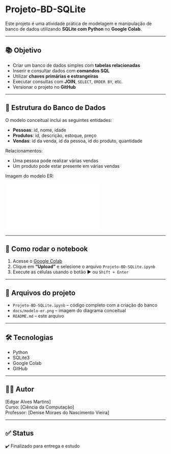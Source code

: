# Projeto-BD-SQLite

Este projeto é uma atividade prática de modelagem e manipulação de banco de dados utilizando **SQLite com Python** no **Google Colab**.

---

## 📚 Objetivo

- Criar um banco de dados simples com **tabelas relacionadas**
- Inserir e consultar dados com **comandos SQL**
- Utilizar **chaves primárias e estrangeiras**
- Executar consultas com **JOIN**, `SELECT`, `ORDER BY`, etc.
- Versionar o projeto no **GitHub**

---

## 🧱 Estrutura do Banco de Dados

O modelo conceitual inclui as seguintes entidades:

- **Pessoas**: id, nome, idade  
- **Produtos**: id, descrição, estoque, preço  
- **Vendas**: id da venda, id da pessoa, id do produto, quantidade

Relacionamentos:
- Uma pessoa pode realizar várias vendas
- Um produto pode estar presente em várias vendas

Imagem do modelo ER:

![Modelo ER](docs/modelo-er.pdf)

---

## 🧪 Como rodar o notebook

1. Acesse o [Google Colab](https://colab.research.google.com/)
2. Clique em **“Upload”** e selecione o arquivo `Projeto-BD-SQLite.ipynb`
3. Execute as células usando o botão ▶️ ou `Shift + Enter`

---

## 🔗 Arquivos do projeto

- `Projeto-BD-SQLite.ipynb` – código completo com a criação do banco
- `docs/modelo-er.png` – imagem do diagrama conceitual
- `README.md` – este arquivo

---

## 🛠️ Tecnologias

- Python
- SQLite3
- Google Colab
- GitHub

---

## 👨‍💻 Autor

[Edgar Alves Martins]  
Curso: [Ciência da Computação]  
Professor: [Denise Moraes do Nascimento Vieira]

---

## ✅ Status

✔️ Finalizado para entrega e estudo
